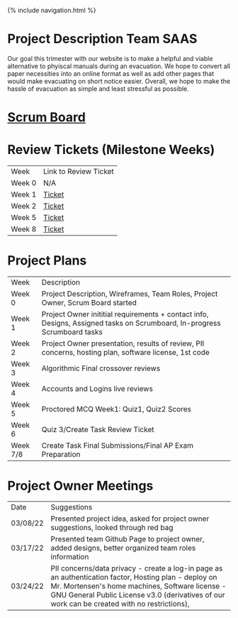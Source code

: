 {% include navigation.html %}

# Project Description Team SAAS
Our goal this trimester with our website is to make a helpful and viable alternative to phyiscal manuals during an evacuation. We hope to convert all paper necessities into an online format as well as add other pages that would make evacuating on short notice easier. Overall, we hope to make the hassle of evacuation as simple and least stressful as possible.

# [Scrum Board](https://github.com/sarayu-pr11/saas/projects/1)

# Review Tickets (Milestone Weeks)
<table>
  <tr>
    <td> Week</td>
    <td> Link to Review Ticket </td>
  </tr>
  <tr>
    <td> Week 0 </td>
    <td> N/A </td>
  </tr>
  <tr>
    <td> Week 1 </td>
    <td> <a href="https://github.com/sarayu-pr11/saas/projects/1#card-79290897">Ticket</a></td>
  </tr>
    <tr>
    <td> Week 2 </td>
    <td> <a href="https://github.com/sarayu-pr11/saas/projects/1#card-79630639">Ticket</a></td>
    <tr>
    <td> Week 5 </td>
    <td> <a href="https://github.com/sarayu-pr11/saas/issues/12#issue-1207866734">Ticket</a></td>
  </tr>
    <tr>
    <td> Week 8 </td>
    <td> <a href="https://github.com/sarayu-pr11/saas/issues/17#issue-1234342430">Ticket</a></td>
   <tr>    
  </tr>
  </table>
  

# Project Plans
  <table>
  <tr>
    <td> Week</td>
    <td> Description </td>
  </tr>
  <tr>
    <td> Week 0 </td>
    <td> Project Description, Wireframes, Team Roles, Project Owner, Scrum Board started </td>
  </tr>
  <tr>
    <td> Week 1 </td>
    <td> Project Owner inititial requirements + contact info, Designs, Assigned tasks on Scrumboard, In-progress Scrumboard tasks </td>
  </tr>
    <tr>
    <td> Week 2 </td>
    <td> Project Owner presentation, results of review, PII concerns, hosting plan, software license, 1st code </td>
  </tr>
    <tr>
    <td> Week 3 </td>
    <td> Algorithmic Final crossover reviews </td>
  </tr>
  </tr>
    <tr>
    <td> Week 4 </td>
    <td> Accounts and Logins live reviews </td>
  </tr>
  </tr>
    <tr>
    <td> Week 5 </td>
    <td> Proctored MCQ Week1: Quiz1, Quiz2 Scores </td>
  </tr>
  </tr>
    <tr>
    <td> Week 6 </td>
    <td> Quiz 3/Create Task Review Ticket </td>
  </tr>
    </tr>
  </tr>
    <tr>
    <td> Week 7/8 </td>
    <td> Create Task Final Submissions/Final AP Exam Preparation </td>
  </tr>
</table>
  
  

# Project Owner Meetings
   <table>
  <tr>
    <td> Date</td>
    <td> Suggestions </td>
  </tr>
  <tr>
    <td> 03/08/22 </td>
    <td> Presented project idea, asked for project owner suggestions, looked through red bag </td>
  </tr>
  <tr>
    <td> 03/17/22 </td>
    <td> Presented team Github Page to project owner, added designs, better organized team roles information </td>
  </tr>
  
   <tr>
    <td> 03/24/22 </td>
    <td> PII concerns/data privacy - create a log-in page as an authentication factor, Hosting plan - deploy on Mr. Mortensen's home machines, Software license - GNU General Public License v3.0 (derivatives of our work can be created with no restrictions),  </td>
  </tr>
  </table>
